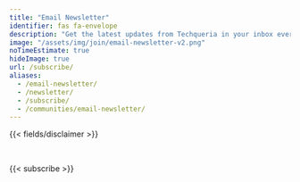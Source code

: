 ```yaml
---
title: "Email Newsletter"
identifier: fas fa-envelope
description: "Get the latest updates from Techqueria in your inbox every month. 📨"
image: "/assets/img/join/email-newsletter-v2.png"
noTimeEstimate: true
hideImage: true
url: /subscribe/
aliases:
  - /email-newsletter/
  - /newsletter/
  - /subscribe/
  - /communities/email-newsletter/
---
```


{{< fields/disclaimer >}}

<br/>

{{< subscribe >}}
